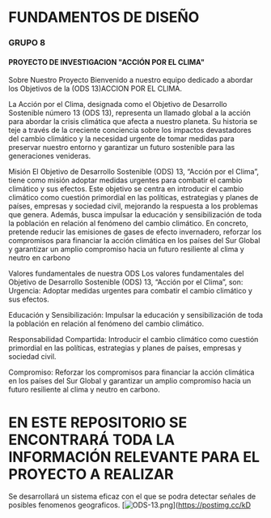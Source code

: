 # FUNDAMENTOS DE DISEÑO
### GRUPO 8
#### PROYECTO DE INVESTIGACION "ACCIÓN POR EL CLIMA"
Sobre Nuestro Proyecto
Bienvenido a nuestro equipo dedicado a abordar los Objetivos de la (ODS 13)ACCION POR EL CLIMA.

La Acción por el Clima, designada como el Objetivo de Desarrollo Sostenible número 13 (ODS 13), representa un llamado global a la acción para abordar la crisis climática que afecta a nuestro planeta. Su historia se teje a través de la creciente conciencia sobre los impactos devastadores del cambio climático y la necesidad urgente de tomar medidas para preservar nuestro entorno y garantizar un futuro sostenible para las generaciones venideras.

Misión
El Objetivo de Desarrollo Sostenible (ODS) 13, “Acción por el Clima”, tiene como misión adoptar medidas urgentes para combatir el cambio climático y sus efectos. Este objetivo se centra en introducir el cambio climático como cuestión primordial en las políticas, estrategias y planes de países, empresas y sociedad civil, mejorando la respuesta a los problemas que genera. Además, busca impulsar la educación y sensibilización de toda la población en relación al fenómeno del cambio climático. En concreto, pretende reducir las emisiones de gases de efecto invernadero, reforzar los compromisos para financiar la acción climática en los países del Sur Global y garantizar un amplio compromiso hacia un futuro resiliente al clima y neutro en carbono

Valores fundamentales de nuestra ODS
Los valores fundamentales del Objetivo de Desarrollo Sostenible (ODS) 13, “Acción por el Clima”, son:
Urgencia: Adoptar medidas urgentes para combatir el cambio climático y sus efectos.

Educación y Sensibilización: Impulsar la educación y sensibilización de toda la población en relación al fenómeno del cambio climático.

Responsabilidad Compartida: Introducir el cambio climático como cuestión primordial en las políticas, estrategias y planes de países, empresas y sociedad civil.

Compromiso: Reforzar los compromisos para financiar la acción climática en los países del Sur Global y garantizar un amplio compromiso hacia un futuro resiliente al clima y neutro en carbono.



# EN ESTE REPOSITORIO SE ENCONTRARÁ TODA LA INFORMACIÓN RELEVANTE PARA EL PROYECTO A REALIZAR

Se desarrollará un sistema eficaz con el que se podra detectar señales de posibles fenomenos geograficos.
[![ODS-13.png](https://i.postimg.cc/445VDWCZ/ODS-13.png)](https://postimg.cc/kD








